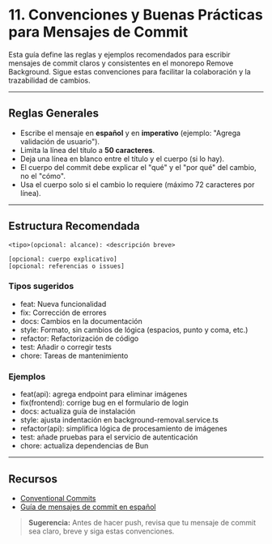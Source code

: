# 11. Convenciones y Buenas Prácticas para Mensajes de Commit

Esta guía define las reglas y ejemplos recomendados para escribir mensajes de commit claros y consistentes en el monorepo Remove Background. Sigue estas convenciones para facilitar la colaboración y la trazabilidad de cambios.

---

## Reglas Generales

- Escribe el mensaje en **español** y en **imperativo** (ejemplo: "Agrega validación de usuario").
- Limita la línea del título a **50 caracteres**.
- Deja una línea en blanco entre el título y el cuerpo (si lo hay).
- El cuerpo del commit debe explicar el "qué" y el "por qué" del cambio, no el "cómo".
- Usa el cuerpo solo si el cambio lo requiere (máximo 72 caracteres por línea).

---

## Estructura Recomendada

```
<tipo>(opcional: alcance): <descripción breve>

[opcional: cuerpo explicativo]
[opcional: referencias o issues]
```

### Tipos sugeridos
- feat: Nueva funcionalidad
- fix: Corrección de errores
- docs: Cambios en la documentación
- style: Formato, sin cambios de lógica (espacios, punto y coma, etc.)
- refactor: Refactorización de código
- test: Añadir o corregir tests
- chore: Tareas de mantenimiento

### Ejemplos

- feat(api): agrega endpoint para eliminar imágenes
- fix(frontend): corrige bug en el formulario de login
- docs: actualiza guía de instalación
- style: ajusta indentación en background-removal.service.ts
- refactor(api): simplifica lógica de procesamiento de imágenes
- test: añade pruebas para el servicio de autenticación
- chore: actualiza dependencias de Bun

---

## Recursos
- [Conventional Commits](https://www.conventionalcommits.org/es/v1.0.0/)
- [Guía de mensajes de commit en español](https://carlosazaustre.es/como-escribir-buenos-commits/)

> **Sugerencia:** Antes de hacer push, revisa que tu mensaje de commit sea claro, breve y siga estas convenciones.